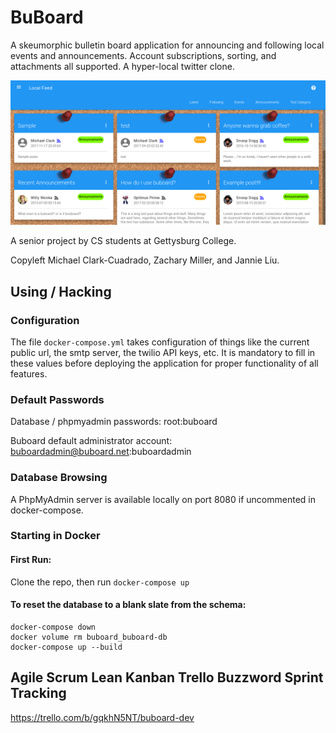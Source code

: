 # BuBoard
A skeumorphic bulletin board application for announcing and following local events and announcements. Account subscriptions, sorting, and attachments all supported. A hyper-local twitter clone.

![Buboard's desktop view](buboard.png)

A senior project by CS students at Gettysburg College.

Copyleft Michael Clark-Cuadrado, Zachary Miller, and Jannie Liu.

## Using / Hacking

### Configuration
The file `docker-compose.yml` takes configuration of things like the current public url, the smtp server, the twilio API keys, etc. It is mandatory to fill in these values before deploying the application for proper functionality of all features.  

### Default Passwords
Database / phpmyadmin passwords: root:buboard

Buboard default administrator account: buboardadmin@buboard.net:buboardadmin

### Database Browsing
A PhpMyAdmin server is available locally on port 8080 if uncommented in docker-compose. 

### Starting in Docker
#### First Run:
Clone the repo, then run `docker-compose up`

#### To reset the database to a blank slate from the schema:
```
docker-compose down
docker volume rm buboard_buboard-db
docker-compose up --build
```
## Agile Scrum Lean Kanban Trello Buzzword Sprint Tracking
https://trello.com/b/gqkhN5NT/buboard-dev
